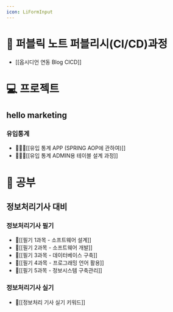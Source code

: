 ```yaml
---
icon: LiFormInput
---
```



# 📓 퍼블릭 노트 퍼블리시(CI/CD)과정
- [[옵시디언 연동 Blog CICD]]

# 💻 프로젝트
## hello marketing
### 유입통계
- 👩‍👧‍👦[[유입 통계 APP (SPRING AOP에 관하여)]]
- 👩‍👧‍👦[[유입 통계 ADMIN용 테이블 설계 과정]]

# 📕 공부

## 정보처리기사 대비
### 정보처리기사 필기
- 🥈[[필기 1과목 - 소프트웨어 설계]]
- 🥈[[필기 2과목 - 소프트웨어 개발]]
- 🥈[[필기 3과목 - 데이터베이스 구축]]
- 🥈[[필기 4과목 - 프로그래밍 언어 활용]]
- 🥈[[필기 5과목 - 정보시스템 구축관리]]
### 정보처리기사 실기
- 🥇[[정보처리 기사 실기 키워드]]